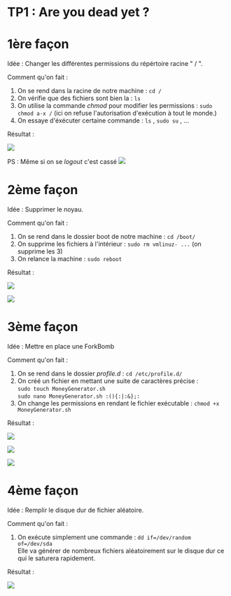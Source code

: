 # TP1 : Are you dead yet ?

# 1ère façon

Idée : Changer les différentes permissions du répértoire racine " / ".

Comment qu'on fait :
1. On se rend dans la racine de notre machine : ``cd /``
2. On vérifie que des fichiers sont bien la : ``ls``
3. On utilise la commande *chmod* pour modifier les permissions : ``sudo chmod a-x /`` (ici on refuse l'autorisation d'exécution à tout le monde.)
4. On essaye d'éxécuter certaine commande : ``ls`` , ``sudo su`` , ...

Résultat :

![](/TP1/Images/%C3%A7a_marche_plus.png)

PS : Même si on se *logout* c'est cassé
![](/TP1/Images/%C3%A7a_marche_plus_1.png)

# 2ème façon

Idée : Supprimer le noyau.

Comment qu'on fait :
1. On se rend dans le dossier boot de notre machine : ``cd /boot/``
2. On supprime les fichiers à l'intérieur : ``sudo rm vmlinuz- ...`` (on supprime les 3)
3. On relance la machine : ``sudo reboot``

Résultat : 

![](/TP1/Images/%C3%A7a_marche_plus_2.png)

![](/TP1/Images/%C3%A7a_marche_plus_3.png)

# 3ème façon

Idée : Mettre en place une ForkBomb

Comment qu'on fait :
1. On se rend dans le dossier *profile.d* : ``cd /etc/profile.d/``
2. On créé un fichier en mettant une suite de caractères précise : \
``sudo touch MoneyGenerator.sh`` \
``sudo nano MoneyGenerator.sh
    :(){:|:&};:``
3. On change les permissions en rendant le fichier exécutable : ``chmod +x MoneyGenerator.sh``

Résultat : 

![](/TP1/Images/%C3%A7a_marche_plus_4.png)

![](/TP1/Images/%C3%A7a_marche_plus_5.png)

![](/TP1/Images/%C3%A7a_marche_plus_6.png)

# 4ème façon

Idée : Remplir le disque dur de fichier aléatoire.

Comment qu'on fait : 
1. On exécute simplement une commande : ``dd if=/dev/random of=/dev/sda`` \
Elle va générer de nombreux fichiers aléatoirement sur le disque dur ce qui le saturera rapidement.

Résultat : 

![](/TP1/Images/%C3%A7a_marche_plus_7.png)
